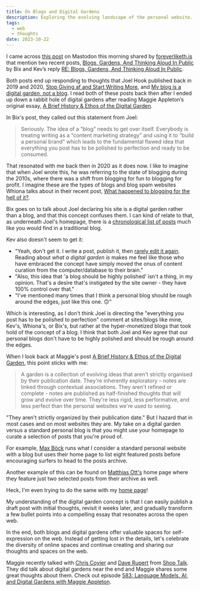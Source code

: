 ```yaml
---
title: On Blogs and Digital Gardens
description: Exploring the evolving landscape of the personal website. What are contrasts in content curation, the nature of personal blogging, and the concept of digital gardens?
tags:
  - web
  - thoughts
date: 2023-10-22
---
```


I came across [this post](https://social.lol/@alcinnz@floss.social/111274274906200101) on Mastodon this morning shared by [foreverliketh.is](https://foreverliketh.is) that mention two recent posts, [Blogs, Gardens, And Thinking Aloud In Public](https://bix.blog/2023/Oct/20/blogs-gardens-and-thinking-aloud-in-public/) by Bix and Kev’s reply [RE: Blogs, Gardens, And Thinking Aloud In Public](https://kevquirk.com/blogs-gardens-and-thinking-aloud-in-public).

Both posts end up responding to thoughts that Joel Hook published back in 2019 and 2020, [Stop Giving af and Start Writing More](https://joelhooks.com/on-writing-more), and [My blog is a digital garden, not a blog](https://joelhooks.com/digital-garden). I read both of these posts back then after I ended up down a rabbit hole of digital gardens after reading Maggie Appleton’s original essay, [A Brief History & Ethos of the Digital Garden](https://maggieappleton.com/garden-history).

In Bix's post, they called out this statement from Joel:

> Seriously. The idea of a “blog” needs to get over itself. Everybody is treating writing as a “content marketing strategy” and using it to  “build a personal brand” which leads to the fundamental flawed idea that everything you post has to be polished to perfection and ready to be  consumed.

That resonated with me back then in 2020 as it does now. I like to imagine that when Joel wrote this, he was referring to the state of blogging during the 2010s, where there was a shift from blogging for fun to blogging for profit. I imagine these are the types of blogs and blog spam websites Whiona talks about in their recent post, [What happened to blogging for the hell of it?](https://blog.whiona.me/what-happened-to-blogging-for-the-hell-of-it/).

Bix goes on to talk about Joel declaring his site is a digital garden rather than a blog, and that this concept confuses them. I can kind of relate to that, as underneath Joel's homepage, there is a [chronological list of posts](https://joelhooks.com/articles) much like you would find in a traditional blog.

Kev also doesn't seem to get it:

- "Yeah, don't get it. I write a post, publish it, then [rarely edit it again](https://kevquirk.com/thoughts-on-editing-posts). Reading about *what a digital garden is* makes me feel like those who have embraced the concept have simply moved the onus of content curation from the computer/database to their brain."
- "Also, this idea that 'a blog should be highly polished' isn't a thing, in my opinion. That's a desire that's instigated by the site owner - they have 100% control over that."
- "I've mentioned many times that I think a personal blog should be rough around the edges, just like this one. 🙃"

Which is interesting, as I don't think Joel is directing the "everything you post has to be polished to perfection" comment at sites/blogs like mine, Kev's, Whiona's, or Bix's, but rather at the hyper-monetized blogs that took hold of the concept of a blog. I think that both Joel and Kev agree that our personal blogs don't have to be highly polished and should be rough around the edges.

When I look back at Maggie's post [A Brief History & Ethos of the Digital Garden](https://maggieappleton.com/garden-history), this point sticks with me:

> A garden is a collection of evolving ideas that aren't strictly organised by their publication date. They're inherently exploratory –  notes are linked through contextual associations. They aren't refined or complete - notes are published as half-finished thoughts that will grow and evolve over time. They're less rigid, less performative, and less  perfect than the personal websites we're used to seeing.

"They aren't strictly organized by their publication date." But I hazard that in most cases and on most websites they are. My take on a digital garden versus a standard personal blog is that you might use your homepage to curate a selection of posts that you're proud of.

For example, [Max Böck](https://mxb.dev/) runs what I consider a standard personal website with a blog but uses their home page to list eight featured posts before encouraging surfers to head to the posts archive.

Another example of this can be found on [Matthias Ott's](https://matthiasott.com/) home page where they feature just two selected posts from their archive as well.

Heck, I'm even trying to do the same with my [home page](https://flamedfury.com)!

My understanding of the digital garden concept is that I can easily publish a draft post with initial thoughts, revisit it weeks later, and  gradually transform a few bullet points into a compelling essay that  resonates across the open web.

In the end, both blogs and digital gardens offer valuable spaces for self-expression on the web. Instead of getting lost in the details, let's celebrate the diversity of online spaces and continue creating and sharing our thoughts and spaces on the web.

Maggie recently talked with [Chris Coyier](https://shoptalkshow.com/583/) and [Dave Rupert](daverupert.com/) from [Shop Talk](https://shoptalkshow.com). They did talk about digital gardens near the end and Maggie shares some great thoughts about them. Check out episode [583: Language Models, AI, and Digital Gardens with Maggie Appleton](https://shoptalkshow.com/583/).